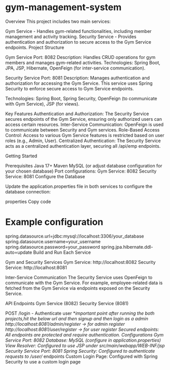# gym-management-system
Overview
This project includes two main services:

Gym Service - Handles gym-related functionalities, including member management and activity tracking.
Security Service - Provides authentication and authorization to secure access to the Gym Service endpoints.
Project Structure

Gym Service
Port: 8082
Description: Handles CRUD operations for gym members and manages gym-related activities.
Technologies: Spring Boot, JPA, JSP, Hibernate, OpenFeign (for inter-service communication).

Security Service
Port: 8081
Description: Manages authentication and authorization for accessing the Gym Service. This service uses Spring Security to enforce secure access to Gym Service endpoints.

Technologies: Spring Boot, Spring Security, OpenFeign (to communicate with Gym Service), JSP (for views).

Key Features
Authentication and Authorization: The Security Service secures endpoints of the Gym Service, ensuring only authorized users can access certain resources.
Inter-Service Communication: OpenFeign is used to communicate between Security and Gym services.
Role-Based Access Control: Access to various Gym Service features is restricted based on user roles (e.g., Admin, User).
Centralized Authentication: The Security Service acts as a centralized authentication layer, securing all /api/emp endpoints.

Getting Started

Prerequisites
Java 17+
Maven
MySQL (or adjust database configuration for your chosen database)
Port configurations:
Gym Service: 8082
Security Service: 8081
Configure the Database

Update the application.properties file in both services to configure the database connection:

properties
Copy code
# Example configuration
spring.datasource.url=jdbc:mysql://localhost:3306/your_database
spring.datasource.username=your_username
spring.datasource.password=your_password
spring.jpa.hibernate.ddl-auto=update
Build and Run Each Service

Gym and Security Services
Gym Service: http://localhost:8082
Security Service: http://localhost:8081

Inter-Service Communication
The Security Service uses OpenFeign to communicate with the Gym Service. For example, employee-related data is fetched from the Gym Service via endpoints exposed on the Security Service.

API Endpoints
Gym Service (8082)
Security Service (8081) 

POST /login - Authenticate user
**important point after running the both projects,hit the below url and then signup and then login as a admin 
http://localhost:8081/admin/register -> for admin register
http://localhost:8081/user/register -> for user register
Secured endpoints: All endpoints are protected and require authentication.
Configurations
Gym Service
Port: 8082
Database: MySQL (configure in application.properties)
View Resolver: Configured to use JSP under src/main/webapp/WEB-INF/jsp
Security Service
Port: 8081
Spring Security: Configured to authenticate requests to /user/* endpoints
Custom Login Page: Configured with Spring Security to use a custom login page
